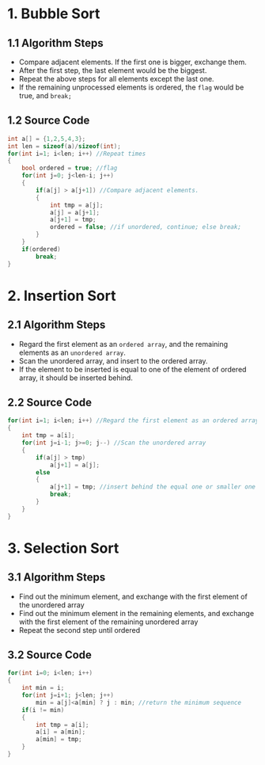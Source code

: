 # 1. Bubble Sort
## 1.1 Algorithm Steps
* Compare adjacent elements. If the first one is bigger, exchange them.
* After the first step, the last element would be the biggest.
* Repeat the above steps for all elements except the last one.
* If the remaining unprocessed elements is ordered, the `flag` would be true, and `break;`
## 1.2 Source Code
```cpp
int a[] = {1,2,5,4,3};
int len = sizeof(a)/sizeof(int);
for(int i=1; i<len; i++) //Repeat times
{
	bool ordered = true; //flag
	for(int j=0; j<len-i; j++)
	{
		if(a[j] > a[j+1]) //Compare adjacent elements.
		{
			int tmp = a[j];
			a[j] = a[j+1];
			a[j+1] = tmp;
			ordered = false; //if unordered, continue; else break;
		}
	}
	if(ordered)
		break;
}
```
# 2. Insertion Sort
## 2.1 Algorithm Steps
* Regard the first element as an `ordered array`, and the remaining elements as an `unordered array`.
* Scan the unordered array, and insert to the ordered array.
* If the  element to be inserted is equal to one of the element of ordered array, it should be inserted behind.
## 2.2 Source Code
```cpp
for(int i=1; i<len; i++) //Regard the first element as an ordered array
{
	int tmp = a[i];
	for(int j=i-1; j>=0; j--) //Scan the unordered array
	{
		if(a[j] > tmp)
			a[j+1] = a[j];
		else
		{
			a[j+1] = tmp; //insert behind the equal one or smaller one
			break;
		}
	}
}
```
# 3. Selection Sort
## 3.1 Algorithm Steps
* Find out the minimum element, and exchange with the first element of the unordered array
* Find out the minimum element in the remaining elements, and exchange with the first element of the remaining unordered array
* Repeat the second step until ordered
## 3.2 Source Code
```cpp
for(int i=0; i<len; i++)
{
	int min = i;
	for(int j=i+1; j<len; j++)
		min = a[j]<a[min] ? j : min; //return the minimum sequence
	if(i != min)
	{
		int tmp = a[i];
		a[i] = a[min];
		a[min] = tmp;
	}
}
``` 
